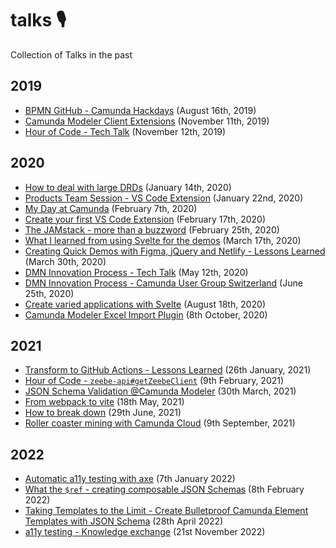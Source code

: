 # talks 🎙️
Collection of Talks in the past 


## 2019
* [BPMN GitHub - Camunda Hackdays](https://speakerdeck.com/pinussilvestrus/bpmn-github-plugin) (August 16th, 2019)
* [Camunda Modeler Client Extensions](https://speakerdeck.com/pinussilvestrus/camunda-modeler-client-extensions) (November 11th, 2019)
* [Hour of Code - Tech Talk](https://speakerdeck.com/pinussilvestrus/the-hour-of-code) (November 12th, 2019)

## 2020
* [How to deal with large DRDs](https://speakerdeck.com/pinussilvestrus/how-to-deal-with-large-drds) (January 14th, 2020)
* [Products Team Session - VS Code Extension](https://speakerdeck.com/pinussilvestrus/products-team-session-vs-code-extension) (January 22nd, 2020)
* [My Day at Camunda](https://speakerdeck.com/pinussilvestrus/my-day-at-camunda) (February 7th, 2020)
* [Create your first VS Code Extension](https://speakerdeck.com/pinussilvestrus/create-your-first-vs-code-extension) (February 17th, 2020)
* [The JAMstack - more  than a buzzword](https://speakerdeck.com/pinussilvestrus/the-jamstack-more-than-a-buzzword) (February 25th, 2020)
* [What I learned from using Svelte for the demos](https://speakerdeck.com/pinussilvestrus/what-i-learned-from-using-svelte-for-the-demos) (March 17th, 2020)
* [Creating Quick Demos with Figma, jQuery and Netlify - Lessons Learned](https://speakerdeck.com/pinussilvestrus/creating-quick-demos) (March 30th, 2020)
* [DMN Innovation Process - Tech Talk](https://speakerdeck.com/pinussilvestrus/tech-talk-dmn-innovation-process) (May 12th, 2020)
* [DMN Innovation Process - Camunda User Group Switzerland](https://www.youtube.com/watch?v=YCIm07D88ps&feature=youtu.be) (June 25th, 2020)
* [Create varied applications with Svelte](https://speakerdeck.com/pinussilvestrus/tech-talk-create-varied-applications-with-svelte) (August 18th, 2020)
* [Camunda Modeler Excel Import Plugin](https://speakerdeck.com/pinussilvestrus/camunda-modeler-excel-import-plugin) (8th October, 2020)

## 2021
* [Transform to GitHub Actions - Lessons Learned](https://speakerdeck.com/pinussilvestrus/transform-to-github-actions) (26th January, 2021)
* [Hour of Code - `zeebe-api#getZeebeClient`](https://cdn.statically.io/gh/pinussilvestrus/talks/master/talks/HourOfCode_getZeebeClient.html) (9th February, 2021)
* [JSON Schema Validation @Camunda Modeler](https://speakerdeck.com/pinussilvestrus/json-schema-validation-at-camunda-modeler) (30th March, 2021)
* [From webpack to vite](https://speakerdeck.com/pinussilvestrus/move-from-webpack-to-vite) (18th May, 2021)
* [How to break down](https://speakerdeck.com/pinussilvestrus/how-to-break-down) (29th June, 2021)
* [Roller coaster mining with Camunda Cloud](https://speakerdeck.com/pinussilvestrus/roller-coaster-mining-with-camunda-cloud) (9th September, 2021)

## 2022
* [Automatic a11y testing with axe](https://speakerdeck.com/pinussilvestrus/automatic-a11y-testing-with-axe) (7th January 2022)
* [What the `$ref` - creating composable JSON Schemas](https://speakerdeck.com/pinussilvestrus/composable-json-schema) (8th February 2022)
* [Taking Templates to the Limit - Create Bulletproof Camunda Element Templates with JSON Schema](https://speakerdeck.com/pinussilvestrus/taking-templates-to-the-limit) (28th April 2022)
* [a11y testing - Knowledge exchange](https://speakerdeck.com/pinussilvestrus/a11y-testing) (21st November 2022)